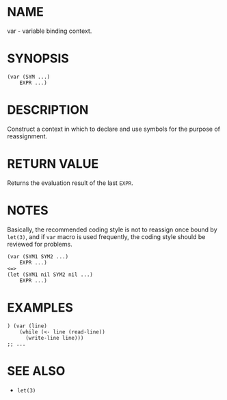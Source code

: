 # NAME
var - variable binding context.

# SYNOPSIS

    (var (SYM ...)
        EXPR ...)

# DESCRIPTION
Construct a context in which to declare and use symbols for the purpose of reassignment.

# RETURN VALUE
Returns the evaluation result of the last `EXPR`.

# NOTES
Basically, the recommended coding style is not to reassign once bound by `let(3)`, and if `var` macro is used frequently, the coding style should be reviewed for problems.

    (var (SYM1 SYM2 ...)
        EXPR ...)
    <=>
    (let (SYM1 nil SYM2 nil ...)
        EXPR ...)

# EXAMPLES

    ) (var (line)
        (while (<- line (read-line))
          (write-line line)))
    ;; ...

# SEE ALSO
- `let(3)`
